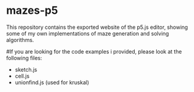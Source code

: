 # mazes-p5
This repository contains the exported website of the p5.js editor, showing some of my own implementations of maze generation and solving algorithms.

#If you are looking for the code examples i provided, please look at the following files:
- sketch.js
- cell.js
- unionfind.js (used for kruskal)

